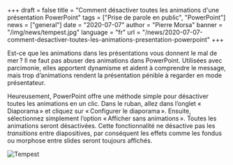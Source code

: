 +++
draft = false
title = "Comment désactiver toutes les animations d'une présentation PowerPoint"
tags = ["Prise de parole en public", "PowerPoint"]
news = ["general"]
date = "2020-07-07"
author = "Pierre Morsa"
banner = "/img/news/tempest.jpg"
language = "fr"
url = "/news/2020-07-07-comment-desactiver-toutes-les-animations-presentation-powerpoint"
+++

Est-ce que les animations dans les présentations vous donnent le mal de mer ? Il ne faut pas abuser des animations dans PowerPoint. Utilisées avec parcimonie, elles apportent dynamisme et aident à comprendre le message, mais trop d’animations rendent la présentation pénible à regarder en mode présentateur. 

Heureusement, PowerPoint offre une méthode simple pour désactiver toutes les animations en un clic. Dans le ruban, allez dans l’onglet « Diaporama » et cliquez sur « Configurer le diaporama ». Ensuite, sélectionnez simplement l’option « Afficher sans animations ». Toutes les animations seront désactivées. Cette fonctionnalité ne désactive pas les *transitions* entre diapositives, par conséquent les effets comme les fondus ou morphose entre slides seront toujours affichés.

![Tempest](/img/news/tempest.jpg)